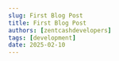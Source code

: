```yaml
---
slug: First Blog Post
title: First Blog Post
authors: [zentcashdevelopers]
tags: [development]
date: 2025-02-10
---
```




<!--truncate-->